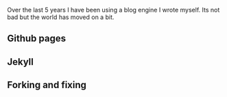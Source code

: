 Over the last 5 years I have been using a blog engine I wrote myself. Its not bad but the world has moved on a bit.

## Github pages

## Jekyll

## Forking and fixing
